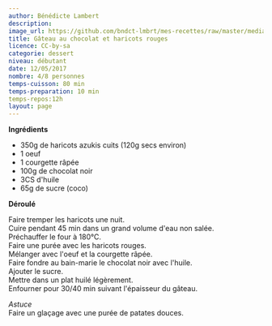 ```yaml
---
author: Bénédicte Lambert
description: 
image_url: https://github.com/bndct-lmbrt/mes-recettes/raw/master/medias/gateau-choc-haricots.jpg
title: Gâteau au chocolat et haricots rouges
licence: CC-by-sa
categorie: dessert
niveau: débutant
date: 12/05/2017
nombre: 4/8 personnes
temps-cuisson: 80 min
temps-preparation: 10 min
temps-repos:12h
layout: page
---
```



**Ingrédients**  
 

* 350g de haricots azukis cuits (120g secs environ)
* 1 oeuf  
* 1 courgette râpée
* 100g de chocolat noir
* 3CS d'huile 
* 65g de sucre (coco)


**Déroulé**

Faire tremper les haricots une nuit.  
Cuire pendant 45 min dans un grand volume d'eau non salée.  
Préchauffer le four à 180°C.  
Faire une purée avec les haricots rouges.  
Mélanger avec l'oeuf et la courgette râpée.  
Faire fondre au bain-marie le chocolat noir avec l'huile.  
Ajouter le sucre.    
Mettre dans un plat huilé légèrement.  
Enfourner pour 30/40 min suivant l'épaisseur du gâteau.  
 

*Astuce*   
Faire un glaçage avec une purée de patates douces.  